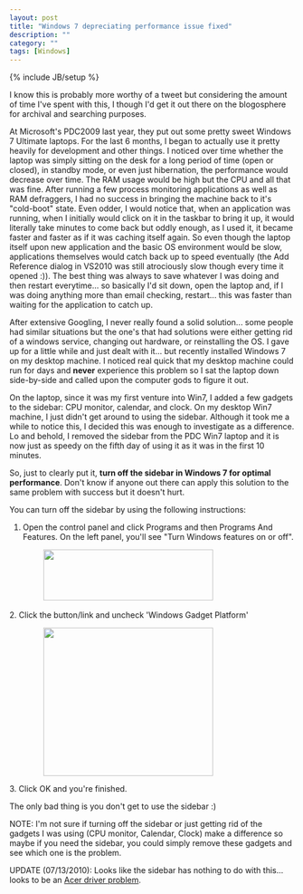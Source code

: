 ```yaml
---
layout: post
title: "Windows 7 depreciating performance issue fixed"
description: ""
category: ""
tags: [Windows]
---
```

{% include JB/setup %}

I know this is probably more worthy of a tweet but considering the amount of time I've spent with this, I though I'd get it out there on the blogosphere for archival and searching purposes.

At Microsoft's PDC2009 last year, they put out some pretty sweet Windows 7 Ultimate laptops. For the last 6 months, I began to actually use it pretty heavily for development and other things. I noticed over time whether the laptop was simply sitting on the desk for a long period of time (open or closed), in standby mode, or even just hibernation, the performance would decrease over time. The RAM usage would be high but the CPU and all that was fine. After running a few process monitoring applications as well as RAM defraggers, I had no success in bringing the machine back to it's "cold-boot" state. Even odder, I would notice that, when an application was running, when I initially would click on it in the taskbar to bring it up, it would literally take minutes to come back but oddly enough, as I used it, it became faster and faster as if it was caching itself again. So even though the laptop itself upon new application and the basic OS environment would be slow, applications themselves would catch back up to speed eventually (the Add Reference dialog in VS2010 was still atrociously slow though every time it opened :)). The best thing was always to save whatever I was doing and then restart everytime... so basically I'd sit down, open the laptop and, if I was doing anything more than email checking, restart... this was faster than waiting for the application to catch up.

After extensive Googling, I never really found a solid solution... some people had similar situations but the one's that had solutions were either getting rid of a windows service, changing out hardware, or reinstalling the OS. I gave up for a little while and just dealt with it... but recently installed Windows 7 on my desktop machine. I noticed real quick that my desktop machine could run for days and <strong>never</strong> experience this problem so I sat the laptop down side-by-side and called upon the computer gods to figure it out.

On the laptop, since it was my first venture into Win7, I added a few gadgets to the sidebar: CPU monitor, calendar, and clock. On my desktop Win7 machine, I just didn't get around to using the sidebar. Although it took me a while to notice this, I decided this was enough to investigate as a difference. Lo and behold, I removed the sidebar from the PDC Win7 laptop and it is now just as speedy on the fifth day of using it as it was in the first 10 minutes.

So, just to clearly put it, <strong>turn off the sidebar in Windows 7 for optimal performance</strong>. Don't know if anyone out there can apply this solution to the same problem with success but it doesn't hurt.

You can turn off the sidebar by using the following instructions:

1. Open the control panel and click Programs and then Programs And Features. On the left panel, you'll see "Turn Windows features on or off".
<p style="text-align: left; padding-left: 60px;">﻿<a href="http://www.cwithb.com/wp-content/uploads/2010/06/windows71.png"><img class="alignnone size-medium wp-image-258" title="windows71" src="http://www.cwithb.com/wp-content/uploads/2010/06/windows71-300x90.png" alt="" width="300" height="90" /></a></p>
<p style="text-align: left;">2. Click the button/link and uncheck 'Windows Gadget Platform'</p>
<p style="text-align: left; padding-left: 60px;"><a href="http://www.cwithb.com/wp-content/uploads/2010/06/windows72.png"><img class="alignnone size-medium wp-image-259" title="windows72" src="http://www.cwithb.com/wp-content/uploads/2010/06/windows72-300x262.png" alt="" width="300" height="262" /></a></p>
<p style="text-align: left;">3. Click OK and you're finished.</p>
<p style="text-align: left;"></p>
<p style="text-align: left;">The only bad thing is you don't get to use the sidebar :)</p>
<p style="text-align: left;"></p>
<p style="text-align: left;">NOTE: I'm not sure if turning off the sidebar or just getting rid of the gadgets I was using (CPU monitor, Calendar, Clock) make a difference so maybe if you need the sidebar, you could simply remove these gadgets and see which one is the problem.</p>
<p style="text-align: left;"></p>
<p style="text-align: left;">UPDATE (07/13/2010): Looks like the sidebar has nothing to do with this... looks to be an <a href="http://www.brianpeek.com/blog/archive/2010/01/31/acer-1420p-leaky-handle-driver-fix.aspx" target="_blank">Acer driver problem</a>.</p>